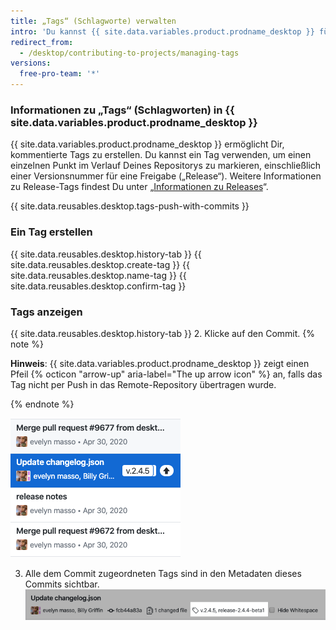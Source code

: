 ```yaml
---
title: „Tags“ (Schlagworte) verwalten
intro: 'Du kannst {{ site.data.variables.product.prodname_desktop }} für die Erstellung, den Push-Zugriff und die Anzeige von „Tags“ (Schlagworten) verwenden.'
redirect_from:
  - /desktop/contributing-to-projects/managing-tags
versions:
  free-pro-team: '*'
---
```


### Informationen zu „Tags“ (Schlagworten) in {{ site.data.variables.product.prodname_desktop }}

{{ site.data.variables.product.prodname_desktop }} ermöglicht Dir, kommentierte Tags zu erstellen. Du kannst ein Tag verwenden, um einen einzelnen Punkt im Verlauf Deines Repositorys zu markieren, einschließlich einer Versionsnummer für eine Freigabe („Release“). Weitere Informationen zu Release-Tags findest Du unter „[Informationen zu Releases](/github/administering-a-repository/about-releases)“.

{{ site.data.reusables.desktop.tags-push-with-commits }}

### Ein Tag erstellen

{{ site.data.reusables.desktop.history-tab }}
{{ site.data.reusables.desktop.create-tag }}
{{ site.data.reusables.desktop.name-tag }}
{{ site.data.reusables.desktop.confirm-tag }}

### Tags anzeigen

{{ site.data.reusables.desktop.history-tab }}
2. Klicke auf den Commit.
  {% note %}

  **Hinweis**: {{ site.data.variables.product.prodname_desktop }} zeigt einen Pfeil {% octicon "arrow-up" aria-label="The up arrow icon" %} an, falls das Tag nicht per Push in das Remote-Repository übertragen wurde.

  {% endnote %}

  ![Ein Tag in der Historie anzeigen](/assets/images/help/desktop/viewing-tags-in-history.png)

3. Alle dem Commit zugeordneten Tags sind in den Metadaten dieses Commits sichtbar. ![Ein Tag im Commit anzeigen](/assets/images/help/desktop/viewing-tags-in-commit.png)
